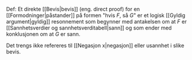 Def:
Et direkte [[Bevis|bevis]] (eng. direct proof) for en [[Formodninger|påstander]] på formen "hvis $F$, så $G$" er et logisk [[Gyldig argument|gyldig]] resonnement som begynner med antakelsen om at  $F$ er [[Sannhetsverdier og sannhetsverditabell|sann]] og som ender med konklusjonen om at $G$ er sann.

Det trengs ikke refereres til [[Negasjon x|negasjon]] eller usannhet i slike bevis.
